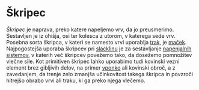 # Škripec

_Škripec_ je naprava, preko katere napeljemo vrv, da jo preusmerimo. Sestavljen
je iz ohišja, osi ter kolesca z utorom, v katerega sede vrv. Posebna sorta
škripca, v kateri se namesto vrvi uporablja [trak](/trak), je [maček](/macek).
Najpogostejša uporaba škripcev pri [slacklinu](/slackline) je za sestavljanje
[napenjalnih sistemov](/napenjalni-sistem), v katerih več škripcev povežemo
tako, da dosežemo pomnožitev vlečne sile. Kot primitiven škripec lahko uporabimo
tudi kovinski vezni element brez gibljivih delov, na primer [vponko](/vponka)
ali kovinski obroč, a z zavedanjem, da trenje zelo zmanjša učinkovitost takega
škripca in povzroči hitrejšo obrabo vrvi ali traku, ki ga preko njega vlečemo.
